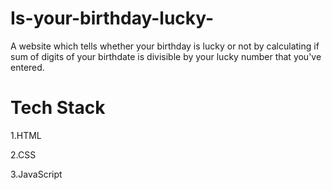 # Is-your-birthday-lucky-
A website which tells whether your birthday is lucky or not by calculating if sum of digits of your birthdate is divisible by your lucky number that you've entered.

# Tech Stack
1.HTML

2.CSS

3.JavaScript
